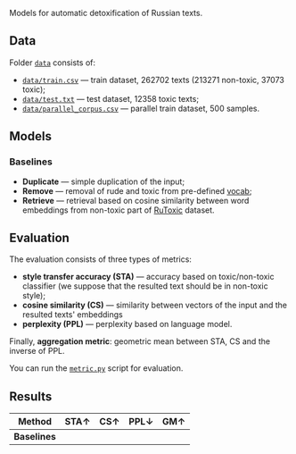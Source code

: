 Models for automatic detoxification of Russian texts.
## Data
Folder [`data`](https://github.com/vyhuholl/russian_detoxification/tree/master/data) consists of:
* [`data/train.csv`](https://github.com/vyhuholl/russian_detoxification/blob/master/data/train.csv) — train dataset, 262702 texts (213271 non-toxic, 37073 toxic);
* [`data/test.txt`](https://github.com/vyhuholl/russian_detoxification/blob/master/data/test.txt) — test dataset, 12358 toxic texts;
* [`data/parallel_corpus.csv`](https://github.com/vyhuholl/russian_detoxification/blob/master/data/parallel_corpus.csv) — parallel train dataset, 500 samples.
## Models
### Baselines
* **Duplicate** — simple duplication of the input;
* **Remove** — removal of rude and toxic from pre-defined [vocab](https://github.com/skoltech-nlp/rudetoxifier/blob/main/data/train/MAT_FINAL_with_unigram_inflections.txt);
* **Retrieve** — retrieval based on cosine similarity between word embeddings from non-toxic part of [RuToxic](https://github.com/skoltech-nlp/rudetoxifier/blob/main/data/train/ru_toxic_dataset.csv) dataset.
## Evaluation
The evaluation consists of three types of metrics:
* **style transfer accuracy (STA)** — accuracy based on toxic/non-toxic classifier (we suppose that the resulted text should be in non-toxic style);
* **cosine similarity (CS)** — similarity between vectors of the input and the resulted texts' embeddings
* **perplexity (PPL)** — perplexity based on language model.

Finally, **aggregation metric**: geometric mean between STA, CS and the inverse of PPL.

You can run the [`metric.py`](https://github.com/vyhuholl/russian_detoxification/blob/master/metric.py) script for evaluation.
## Results
Method | STA↑ | CS↑ | PPL↓ | GM↑
------ | ---- | --- | ----| ---
**Baselines** |
